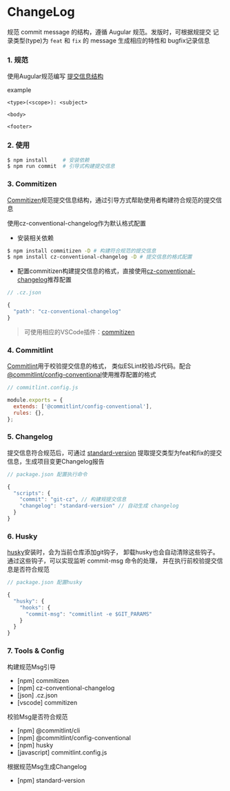 # ChangeLog

规范 commit message 的结构，遵循 Augular 规范。发版时，可根据规提交
记录类型(type)为 ``feat`` 和  ``fix`` 的 message 生成相应的特性和
bugfix记录信息

### 1. 规范

使用Augular规范编写 [提交信息结构](./standard.md)

example

```text
<type>(<scope>): <subject>

<body>

<footer>
```

### 2. 使用

```bash
$ npm install     # 安装依赖
$ npm run commit  # 引导式构建提交信息
```

### 3. Commitizen

[Commitizen](https://www.npmjs.com/package/commitizen)规范提交信息结构，通过引导方式帮助使用者构建符合规范的提交信息

使用cz-conventional-changelog作为默认格式配置

- 安装相关依赖

```bash
$ npm install commitizen -D # 构建符合规范的提交信息
$ npm install cz-conventional-changelog -D # 提交信息的格式配置
```

- 配置commitizen构建提交信息的格式，直接使用[cz-conventional-changelog](https://www.npmjs.com/package/cz-conventional-changelog)推荐配置

```js
// .cz.json

{
  "path": "cz-conventional-changelog"
}
```

> 可使用相应的VSCode插件：[commitizen](https://marketplace.visualstudio.com/items?itemName=KnisterPeter.vscode-commitizen)

### 4. Commitlint

[Commitlint](https://www.npmjs.com/package/@commitlint/cli)用于校验提交信息的格式，
类似ESLint校验JS代码。配合[@commitlint/config-conventional](https://www.npmjs.com/package/@commitlint/config-conventional)使用推荐配置的格式

```js
// commitlint.config.js

module.exports = {
  extends: ['@commitlint/config-conventional'],
  rules: {},
};
```

### 5. Changelog

提交信息符合规范后，可通过 [standard-version](https://www.npmjs.com/package/standard-version)
提取提交类型为feat和fix的提交信息，生成项目变更Changelog报告


```js
// package.json 配置执行命令

{
  "scripts": {
    "commit": "git-cz", // 构建规提交信息
    "changelog": "standard-version" // 自动生成 changelog
  }
}
```

### 6. Husky

[husky](https://www.npmjs.com/package/husky)安装时，会为当前仓库添加git钩子，
卸载husky也会自动清除这些钩子。通过这些钩子，可以实现监听 commit-msg 命令的处理，
并在执行前校验提交信息是否符合规范

```js
// package.json 配置husky

{
  "husky": {
    "hooks": {
      "commit-msg": "commitlint -e $GIT_PARAMS"
    }
  }
}
```


### 7. Tools & Config

构建规范Msg引导
- [npm] commitizen
- [npm] cz-conventional-changelog
- [json] .cz.json
- [vscode] commitizen

校验Msg是否符合规范
- [npm] @commitlint/cli
- [npm] @commitlint/config-conventional
- [npm] husky
- [javascript] commitlint.config.js

根据规范Msg生成Changelog
- [npm] standard-version
